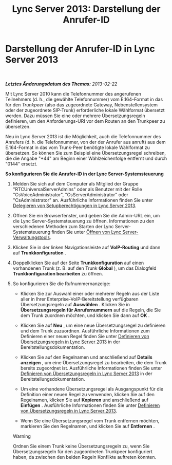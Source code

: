 ﻿---
title: 'Lync Server 2013: Darstellung der Anrufer-ID'
TOCTitle: Darstellung der Anrufer-ID
ms:assetid: 6a643961-a0a1-41d1-96ba-6c428a89d82e
ms:mtpsurl: https://technet.microsoft.com/de-de/library/JJ204980(v=OCS.15)
ms:contentKeyID: 49294295
ms.date: 05/19/2016
mtps_version: v=OCS.15
ms.translationtype: HT
---

# Darstellung der Anrufer-ID in Lync Server 2013

 

_**Letztes Änderungsdatum des Themas:** 2013-02-22_

Mit Lync Server 2010 kann die Telefonnummer des angerufenen Teilnehmers (d. h., die gewählte Telefonnummer) vom E.164-Format in das für den *Trunkpeer* (also das zugeordnete Gateway, Nebenstellensystem oder der zugeordnete SIP-Trunk) erforderliche lokale Wählformat übersetzt werden. Dazu müssen Sie eine oder mehrere Übersetzungsregeln definieren, um den Anforderungs-URI vor dem Routen an den Trunkpeer zu übersetzen.

Neu in Lync Server 2013 ist die Möglichkeit, auch die Telefonnummer des Anrufers (d. h. die Telefonnummer, von der der Anrufer aus anruft) aus dem E.164-Format in das vom Trunk-Peer benötigte lokale Wählformat zu übersetzen. So können Sie zum Beispiel eine Übersetzungsregel schreiben, die die Angabe "+44" am Beginn einer Wählzeichenfolge entfernt und durch "0144" ersetzt.

**So konfigurieren Sie die Anrufer-ID in der Lync Server-Systemsteuerung**

1.  Melden Sie sich auf dem Computer als Mitglied der Gruppe "RTCUniversalServerAdmins" oder als Benutzer mit der Rolle "CsVoiceAdministrator", "CsServerAdministrator" oder "CsAdministrator" an. Ausführliche Informationen finden Sie unter [Delegieren von Setupberechtigungen in Lync Server 2013](lync-server-2013-delegate-setup-permissions.md).

2.  Öffnen Sie ein Browserfenster, und geben Sie die Admin-URL ein, um die Lync Server-Systemsteuerung zu öffnen. Informationen zu den verschiedenen Methoden zum Starten der Lync Server-Systemsteuerung finden Sie unter [Öffnen von Lync Server-Verwaltungstools](lync-server-2013-open-lync-server-administrative-tools.md).

3.  Klicken Sie in der linken Navigationsleiste auf **VoIP-Routing** und dann auf **Trunkkonfiguration** .

4.  Doppelklicken Sie auf der Seite **Trunkkonfiguration** auf einen vorhandenen Trunk (z. B. auf den Trunk **Global** ), um das Dialogfeld **Trunkkonfiguration bearbeiten** zu öffnen.

5.  So konfigurieren Sie die Rufnummernanzeige:
    
      - Klicken Sie zur Auswahl einer oder mehrerer Regeln aus der Liste aller in Ihrer Enterprise-VoIP-Bereitstellung verfügbaren Übersetzungsregeln auf **Auswählen** . Klicken Sie in **Übersetzungsregeln für Anrufernummern** auf die Regeln, die Sie dem Trunk zuordnen möchten, und klicken Sie dann auf **OK** .
    
      - Klicken Sie auf **Neu** , um eine neue Übersetzungsregel zu definieren und dem Trunk zuzuordnen. Ausführliche Informationen zum Definieren einer neuen Regel finden Sie unter [Definieren von Übersetzungsregeln in Lync Server 2013](lync-server-2013-defining-translation-rules.md) in der Bereitstellungsdokumentation.
    
      - Klicken Sie auf den Regelnamen und anschließend auf **Details anzeigen** , um eine Übersetzungsregel zu bearbeiten, die dem Trunk bereits zugeordnet ist. Ausführliche Informationen finden Sie unter [Definieren von Übersetzungsregeln in Lync Server 2013](lync-server-2013-defining-translation-rules.md) in der Bereitstellungsdokumentation.
    
      - Um eine vorhandene Übersetzungsregel als Ausgangspunkt für die Definition einer neuen Regel zu verwenden, klicken Sie auf den Regelnamen, klicken Sie auf **Kopieren** und anschließend auf **Einfügen** . Ausführliche Informationen finden Sie unter [Definieren von Übersetzungsregeln in Lync Server 2013](lync-server-2013-defining-translation-rules.md).
    
      - Wenn Sie eine Übersetzungsregel vom Trunk entfernen möchten, markieren Sie den Regelnamen, und klicken Sie auf **Entfernen** .
    

    > [!WARNING]
    > Ordnen Sie einem Trunk keine Übersetzungsregeln zu, wenn Sie Übersetzungsregeln für den zugeordneten Trunkpeer konfiguriert haben, da zwischen den beiden Regeln Konflikte auftreten könnten.


